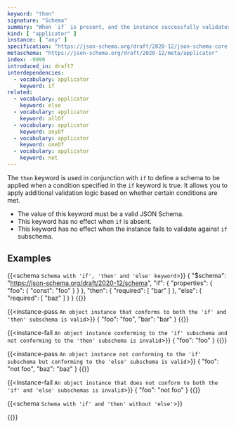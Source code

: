 ```yaml
---
keyword: "then"
signature: "Schema"
summary: "When `if` is present, and the instance successfully validates against its subschema, then validation succeeds against this keyword if the instance also successfully validates against this keyword's subschema."
kind: [ "applicator" ]
instance: [ "any" ]
specification: "https://json-schema.org/draft/2020-12/json-schema-core.html#section-10.2.2.2"
metaschema: "https://json-schema.org/draft/2020-12/meta/applicator"
index: -9999
introduced_in: draft7
interdependencies:
  - vocabulary: applicator
    keyword: if
related:
  - vocabulary: applicator
    keyword: else
  - vocabulary: applicator
    keyword: allOf
  - vocabulary: applicator
    keyword: anyOf
  - vocabulary: applicator
    keyword: oneOf
  - vocabulary: applicator
    keyword: not
---
```


The `then` keyword is used in conjunction with `if` to define a schema to be applied when a condition specified in the `if` keyword is true. It allows you to apply additional validation logic based on whether certain conditions are met.

* The value of this keyword must be a valid JSON Schema.
* This keyword has no effect when `if` is absent.
* This keyword has no effect when the instance fails to validate against `if` subschema.

## Examples

{{<schema `Schema with 'if', 'then' and 'else' keyword`>}}
{
  "$schema": "https://json-schema.org/draft/2020-12/schema",
  "if": {
    "properties":
      { "foo": { "const": "foo" }
    }
  },
  "then": { "required": [ "bar" ] },
  "else": { "required": [ "baz" ] }
}
{{</schema>}}

{{<instance-pass `An object instance that conforms to both the 'if' and 'then' subschema is valid`>}}
{ "foo": "foo", "bar": "bar" }
{{</instance-pass>}}

{{<instance-fail `An object instance conforming to the 'if' subschema and not conforming to the 'then' subschema is invalid`>}}
{ "foo": "foo" }
{{</instance-fail>}}

{{<instance-pass `An object instance not conforming to the 'if' subschema but conforming to the 'else' subschema is valid`>}}
{ "foo": "not foo", "baz": "baz" }
{{</instance-pass>}}

{{<instance-fail `An object instance that does not conform to both the 'if' and 'else' subschemas is invalid`>}}
{ "foo": "not foo" }
{{</instance-fail>}}

{{<schema `Schema with 'if' and 'then' without 'else'`>}}

{{</schema>}}